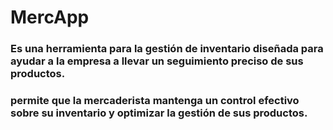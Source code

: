 # MercApp

### Es una herramienta para la gestión de inventario diseñada para ayudar a la empresa a llevar un seguimiento preciso de sus productos.
### permite que la mercaderista mantenga un control efectivo sobre su inventario y optimizar la gestión de sus productos.
